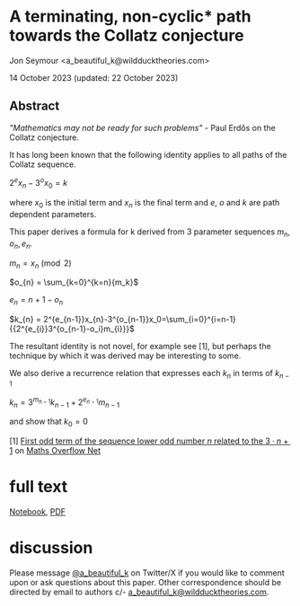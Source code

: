 # A terminating, non-cyclic* path towards the Collatz conjecture

Jon Seymour \<a_beautiful_k\@wildducktheories.com\>

14 October 2023 (updated: 22 October 2023)

## Abstract

_"Mathematics may not be ready for such problems"_ - Paul Erdős on the Collatz conjecture.

It has long been known that the following identity applies to all paths of the Collatz sequence.

$2^{e}x_{n} - 3^{o}x_{0} = k$

where $x_{0}$ is the initial term and $x_{n}$ is the final term and $e$, $o$ and $k$ are path dependent parameters.

This paper derives a formula for k derived from 3 parameter sequences $m_{n}, o_{n}, e_{n}$.

$m_n = x_n\pmod{2}$

$o_{n} = \sum_{k=0}^{k=n}{m_k}$

$e_{n} = n+1 - o_{n}$

$k_{n} = 2^{e_{n-1}}x_{n}-3^{o_{n-1}}x_0=\sum_{i=0}^{i=n-1}{{2^{e_{i}}3^{o_{n-1}-o_i}m_{i}}}$

The resultant identity is not novel, for example see \[1\], but perhaps the technique by which it was derived may be interesting to some.

We also derive a recurrence relation that expresses each $k_{n}$ in terms of $k_{n-1}$

$k_n = 3^{m_{n-1}}k_{n-1}+2^{e_{n-1}}m_{n-1}$

and show that $k_{0} = 0$


\[1\] [First odd term of the sequence lower odd number $n$ related to the $3\cdot n+1$](https://mathoverflow.net/questions/448397/first-odd-term-of-the-sequence-lower-odd-number-n-related-to-the-3-cdot-n1?_gl=1*wy9ddp*_ga*MTAyNzkyMTgxNy4xNjYyNzY2MzQw*_ga_S812YQPLT2*MTY5NzI4NDUzNi40NS4xLjE2OTcyODUyMTMuMC4wLjA.) on [Maths Overflow Net](https://mathoverflow.net/)

# full text

[Notebook](papers/01-terminating-non-cyclic/paper.ipynb), [PDF](papers/01-terminating-non-cyclic/paper.pdf)

# discussion

Please message [@a_beautiful_k](https://twitter.com/a_beautiful_k) on Twitter/X if you would like to comment upon or ask questions about this paper. Other correspondence should be directed by email to authors c/- a_beautiful_k@wildducktheories.com.
